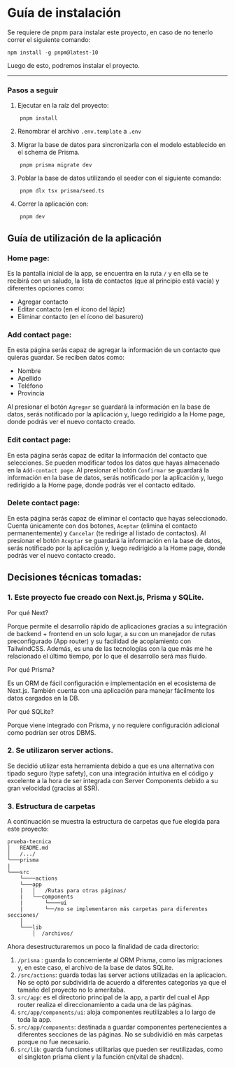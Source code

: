 # Guía de instalación

Se requiere de pnpm para instalar este proyecto, en caso de no tenerlo correr el siguiente comando:

```
npm install -g pnpm@latest-10
```

Luego de esto, podremos instalar el proyecto.

---

### Pasos a seguir

1. Ejecutar en la raíz del proyecto:

```
    pnpm install
```

2. Renombrar el archivo `.env.template` a `.env`

3. Migrar la base de datos para sincronizarla con el modelo establecido en el schema de Prisma.

```
    pnpm prisma migrate dev
```

3. Poblar la base de datos utilizando el seeder con el siguiente comando:

```
    pnpm dlx tsx prisma/seed.ts
```

4. Correr la aplicación con:

```
    pnpm dev
```

## Guía de utilización de la aplicación

### Home page:

Es la pantalla inicial de la app, se encuentra en la ruta `/` y en ella se te recibirá con un saludo, la lista de contactos (que al principio está vacía) y diferentes opciones como:

- Agregar contacto
- Editar contacto (en el ícono del lápiz)
- Eliminar contacto (en el ícono del basurero)

### Add contact page:

En esta página serás capaz de agregar la información de un contacto que quieras guardar. Se reciben datos como:

- Nombre
- Apellido
- Teléfono
- Provincia

Al presionar el botón `Agregar` se guardará la información en la base de datos, serás notificado por la aplicación y, luego redirigido a la Home page, donde podrás ver el nuevo contacto creado.

### Edit contact page:

En esta página serás capaz de editar la información del contacto que selecciones. Se pueden modificar todos los datos que hayas almacenado en la `Add-contact page`.
Al presionar el botón `Confirmar` se guardará la información en la base de datos, serás notificado por la aplicación y, luego redirigido a la Home page, donde podrás ver el contacto editado.

### Delete contact page:

En esta página serás capaz de eliminar el contacto que hayas seleccionado. Cuenta únicamente con dos botones, `Aceptar` (elimina el contacto permanentemente) y `Cancelar` (te redirige al listado de contactos).
Al presionar el botón `Aceptar` se guardará la información en la base de datos, serás notificado por la aplicación y, luego redirigido a la Home page, donde podrás ver el nuevo contacto creado.

## Decisiones técnicas tomadas:

### 1. Este proyecto fue creado con Next.js, Prisma y SQLite.

Por qué Next?

Porque permite el desarrollo rápido de aplicaciones gracias a su integración de backend + frontend en un solo lugar, a su con un manejador de rutas preconfigurado (App router) y su facilidad de acoplamiento con TailwindCSS. Además, es una de las tecnologías con la que más me he relacionado el último tiempo, por lo que el desarrollo será mas fluido.

Por qué Prisma?

Es un ORM de fácil configuración e implementación en el ecosistema de Next.js. También cuenta con una aplicación para manejar fácilmente los datos cargados en la DB.

Por qué SQLite?

Porque viene integrado con Prisma, y no requiere configuración adicional como podrían ser otros DBMS.

### 2. Se utilizaron server actions.

Se decidió utilizar esta herramienta debido a que es una alternativa con tipado seguro (type safety), con una integración intuitiva en el código y excelente a la hora de ser integrada con Server Components debido a su gran velocidad (gracias al SSR).

### 3. Estructura de carpetas

A continuación se muestra la estructura de carpetas que fue elegida para este proyecto:

```
prueba-tecnica
│   README.md
│   /.../
└───prisma
|
└───src
    └────actions
    └───app
    |   │   /Rutas para otras páginas/
    |   └──components
    |       └────ui
    |       └──/no se implementaron más carpetas para diferentes secciones/
    │
    └───lib
        │  /archivos/
```

Ahora desestructuraremos un poco la finalidad de cada directorio:

1. `/prisma` : guarda lo concerniente al ORM Prisma, como las migraciones y, en este caso, el archivo de la base de datos SQLite.
2. `/src/actions`: guarda todas las server actions utilizadas en la aplicacion. No se optó por subdividirla de acuerdo a diferentes categorías ya que el tamaño del proyecto no lo ameritaba.
3. `src/app`: es el directorio principal de la app, a partir del cual el App router realiza el direccionamiento a cada una de las páginas.
4. `src/app/components/ui`: aloja componentes reutilizables a lo largo de toda la app.
5. `src/app/components`: destinada a guardar componentes pertenecientes a diferentes secciones de las páginas. No se subdividió en más carpetas porque no fue necesario.
6. `src/lib`: guarda funciones utilitarias que pueden ser reutilizadas, como el singleton prisma client y la función cn(vital de shadcn).
